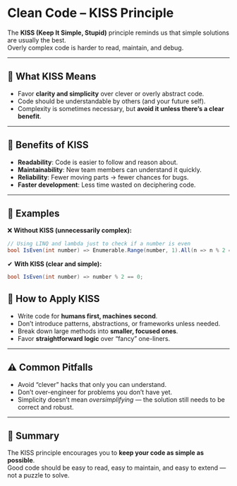 # Clean Code – KISS Principle

The **KISS (Keep It Simple, Stupid)** principle reminds us that simple solutions are usually the best.  
Overly complex code is harder to read, maintain, and debug.

---

## 🔹 What KISS Means
- Favor **clarity and simplicity** over clever or overly abstract code.  
- Code should be understandable by others (and your future self).  
- Complexity is sometimes necessary, but **avoid it unless there’s a clear benefit**.  

---

## 🔹 Benefits of KISS
- **Readability**: Code is easier to follow and reason about.  
- **Maintainability**: New team members can understand it quickly.  
- **Reliability**: Fewer moving parts → fewer chances for bugs.  
- **Faster development**: Less time wasted on deciphering code.  

---

## 🔹 Examples

❌ **Without KISS (unnecessarily complex):**
```csharp
// Using LINQ and lambda just to check if a number is even
bool IsEven(int number) => Enumerable.Range(number, 1).All(n => n % 2 == 0);
```

✔ **With KISS (clear and simple):**
```csharp
bool IsEven(int number) => number % 2 == 0;
```

## 🔹 How to Apply KISS
- Write code for **humans first, machines second**.  
- Don’t introduce patterns, abstractions, or frameworks unless needed.  
- Break down large methods into **smaller, focused ones**.  
- Favor **straightforward logic** over “fancy” one-liners.  

---

## ⚠️ Common Pitfalls
- Avoid “clever” hacks that only you can understand.  
- Don’t over-engineer for problems you don’t have yet.  
- Simplicity doesn’t mean *oversimplifying* — the solution still needs to be correct and robust.  

---

## 📝 Summary
The KISS principle encourages you to **keep your code as simple as possible**.  
Good code should be easy to read, easy to maintain, and easy to extend — not a puzzle to solve.  

